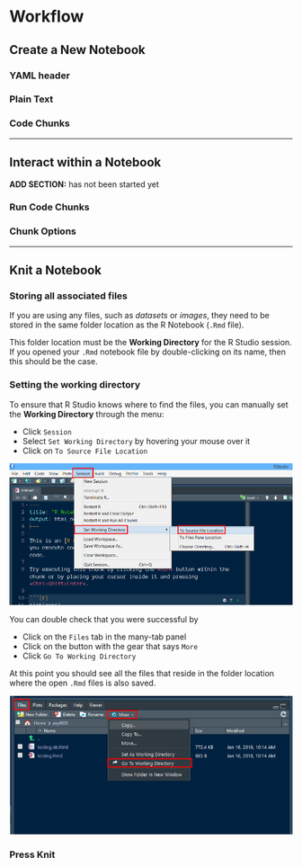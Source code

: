 # Workflow


## Create a New Notebook 

### YAML header


### Plain Text


### Code Chunks



---------------------------------

## Interact within a Notebook


<div class="rmdconstruct">
<p><strong>ADD SECTION:</strong> has not been started yet</p>
</div>



### Run Code Chunks


### Chunk Options



---------------------------------

## Knit a Notebook


### Storing all associated files 

If you are using any files, such as *datasets* or *images*, they need to be stored in the same folder location as the R Notebook (`.Rmd` file).

This folder location must be the **Working Directory** for the R Studio session.  If you opened your `.Rmd` notebook file by double-clicking on its name, then this should be the case.  



### Setting the working directory

To ensure that R Studio knows where to find the files, you can manually set the **Working Directory** through the menu:

* Click `Session`
* Select `Set Working Directory` by hovering your mouse over it
* Click on `To Source File Location`

![](images/Set_wd_source.png)


You can double check that you were successful by 

* Click on the `Files` tab in the many-tab panel
* Click on the button with the gear that says `More`
* Click `Go To Working Directory`

At this point you should see all the files that reside in the folder location where the open `.Rmd` files is also saved. 

![](images/files_goto_wd.png)


### Press Knit
